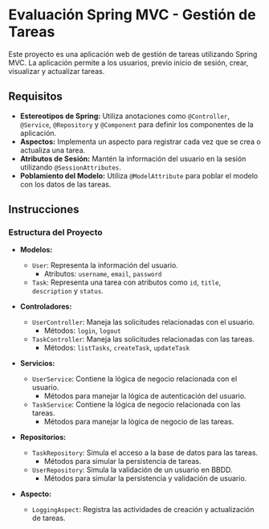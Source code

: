 # Evaluación Spring MVC - Gestión de Tareas

Este proyecto es una aplicación web de gestión de tareas utilizando Spring MVC. La aplicación permite a los usuarios, previo inicio de sesión, crear, visualizar y actualizar tareas.

## Requisitos

- **Estereotipos de Spring:** Utiliza anotaciones como `@Controller`, `@Service`, `@Repository` y `@Component` para definir los componentes de la aplicación.
- **Aspectos:** Implementa un aspecto para registrar cada vez que se crea o actualiza una tarea.
- **Atributos de Sesión:** Mantén la información del usuario en la sesión utilizando `@SessionAttributes`.
- **Poblamiento del Modelo:** Utiliza `@ModelAttribute` para poblar el modelo con los datos de las tareas.

## Instrucciones

### Estructura del Proyecto

- **Modelos:**
    - `User`: Representa la información del usuario.
        - Atributos: `username`, `email`, `password`
    - `Task`: Representa una tarea con atributos como `id`, `title`, `description` y `status`.

- **Controladores:**
    - `UserController`: Maneja las solicitudes relacionadas con el usuario.
        - Métodos: `login`, `logout`
    - `TaskController`: Maneja las solicitudes relacionadas con las tareas.
        - Métodos: `listTasks`, `createTask`, `updateTask`

- **Servicios:**
    - `UserService`: Contiene la lógica de negocio relacionada con el usuario.
        - Métodos para manejar la lógica de autenticación del usuario.
    - `TaskService`: Contiene la lógica de negocio relacionada con las tareas.
        - Métodos para manejar la lógica de negocio de las tareas.

- **Repositorios:**
    - `TaskRepository`: Simula el acceso a la base de datos para las tareas.
        - Métodos para simular la persistencia de tareas.
    - `UserRepository`: Simula la validación de un usuario en BBDD.
        - Métodos para simular la persistencia y validación de usuario.

- **Aspecto:**
    - `LoggingAspect`: Registra las actividades de creación y actualización de tareas.
